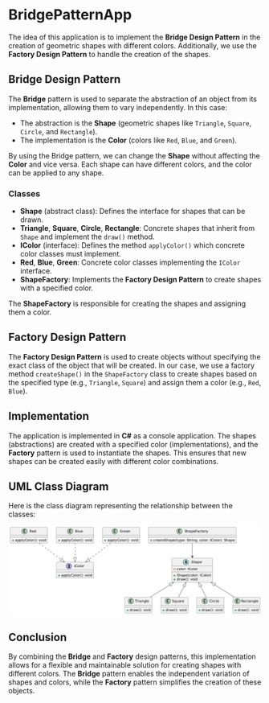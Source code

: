 # BridgePatternApp

The idea of this application is to implement the **Bridge Design Pattern** in the creation of geometric shapes with different colors. Additionally, we use the **Factory Design Pattern** to handle the creation of the shapes.

## Bridge Design Pattern

The **Bridge** pattern is used to separate the abstraction of an object from its implementation, allowing them to vary independently. In this case:

- The abstraction is the **Shape** (geometric shapes like `Triangle`, `Square`, `Circle`, and `Rectangle`).
- The implementation is the **Color** (colors like `Red`, `Blue`, and `Green`).

By using the Bridge pattern, we can change the **Shape** without affecting the **Color** and vice versa. Each shape can have different colors, and the color can be applied to any shape.

### Classes

- **Shape** (abstract class): Defines the interface for shapes that can be drawn.
- **Triangle**, **Square**, **Circle**, **Rectangle**: Concrete shapes that inherit from `Shape` and implement the `draw()` method.
- **IColor** (interface): Defines the method `applyColor()` which concrete color classes must implement.
- **Red**, **Blue**, **Green**: Concrete color classes implementing the `IColor` interface.
- **ShapeFactory**: Implements the **Factory Design Pattern** to create shapes with a specified color.

The **ShapeFactory** is responsible for creating the shapes and assigning them a color.

## Factory Design Pattern

The **Factory Design Pattern** is used to create objects without specifying the exact class of the object that will be created. In our case, we use a factory method `createShape()` in the `ShapeFactory` class to create shapes based on the specified type (e.g., `Triangle`, `Square`) and assign them a color (e.g., `Red`, `Blue`).

## Implementation

The application is implemented in **C#** as a console application. The shapes (abstractions) are created with a specified color (implementations), and the **Factory** pattern is used to instantiate the shapes. This ensures that new shapes can be created easily with different color combinations.

## UML Class Diagram

Here is the class diagram representing the relationship between the classes:

![UML Class Diagram](images/UMLClassDiagram.png)

## Conclusion

By combining the **Bridge** and **Factory** design patterns, this implementation allows for a flexible and maintainable solution for creating shapes with different colors. The **Bridge** pattern enables the independent variation of shapes and colors, while the **Factory** pattern simplifies the creation of these objects.
